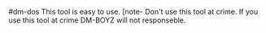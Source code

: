 #dm-dos
This tool is easy to use.
[note- Don't use this tool at crime.
If you use this tool at crime DM-BOYZ will not responseble.

